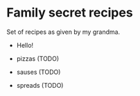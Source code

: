 # Family secret recipes

Set of recipes as given by my grandma.

- Hello!

- pizzas (TODO)
- sauses (TODO)
- spreads (TODO)